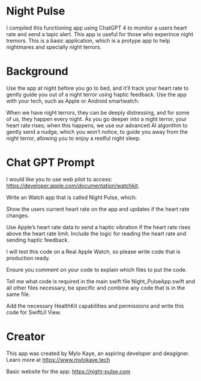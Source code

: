 # Night Pulse
I compiled this functioning app using ChatGPT 4 to monitor a users heart rate and send a tapic alert. This app is useful for those who experince night tremors.
This is a basic application, which is a protype app to help nightmares and specially night terrors.

# Background
Use the app at night before you go to bed, and it’ll track your heart rate to gently guide you out of a night terror using haptic feedback. Use the app with your tech, such as Apple or Android smartwatch.

When we have night terrors, they can be deeply distressing, and for some of us, they happen every night. As you go deeper into a night terror, your heart rate rises; when this happens, we use our advanced AI algorithm to gently send a nudge, which you won’t notice, to guide you away from the night terror, allowing you to enjoy a restful night sleep. 

# Chat GPT Prompt

I would like you to use web pilot to access: https://developer.apple.com/documentation/watchkit. 

Write an Watch app that is called Night Pulse, which:

Show the users current heart rate on the app and updates if the heart rate changes.

Use Apple’s heart rate data to send a haptic vibration if the heart rate rises above the heart rate limit.
Include the logic for reading the heart rate and sending haptic feedback.


I will test this code on a Real Apple Watch, so please write code that is production ready.

Ensure you comment on your code to explain which files to put the code.

Tell me what code is required in the main swift file Night_PulseApp.swift and all other files necessary, be specific and combine any code that is in the same file.

Add the necessary HealthKit capabilities and permissions and write this code for SwiftUI View.

# Creator
This app was created by Mylo Kaye, an aspiring developer and desgigner. Learn more at https://www.mylokaye.tech

Basic website for the app: https://night-pulse.com
